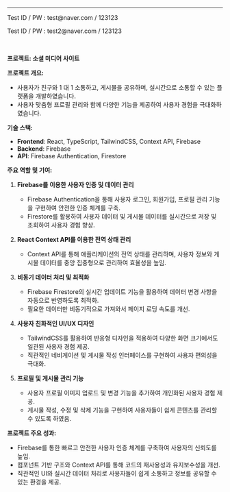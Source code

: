 ---

<p>Test ID / PW : test@naver.com / 123123</p>
<p>Test ID / PW : test2@naver.com / 123123</p> <br>
<p><strong>프로젝트: 소셜 미디어 사이트</strong></p>
<p><strong>프로젝트 개요:</strong></p>
<ul>
<li>사용자가 친구와 1 대 1 소통하고, 게시물을 공유하며, 실시간으로 소통할 수 있는 플랫폼을 개발하였습니다.</li>
<li>사용자 맞춤형 프로필 관리와 함께 다양한 기능을 제공하여 사용자 경험을 극대화하였습니다.</li>
</ul>
<p><strong>기술 스택:</strong></p>
<ul>
<li><strong>Frontend</strong>: React, TypeScript, TailwindCSS, Context API, Firebase</li>
<li><strong>Backend</strong>: Firebase</li>
<li><strong>API</strong>: Firebase Authentication, Firestore</li>
</ul>
<p><strong>주요 역할 및 기여:</strong></p>
<ol>
<li>
<p><strong>Firebase를 이용한 사용자 인증 및 데이터 관리</strong></p>
<ul>
<li>Firebase Authentication을 통해 사용자 로그인, 회원가입, 프로필 관리 기능을 구현하여 안전한 인증 체계를 구축.</li>
<li>Firestore를 활용하여 사용자 데이터 및 게시물 데이터를 실시간으로 저장 및 조회하여 사용자 경험 향상.</li>
</ul>
</li>
<li>
<p><strong>React Context API를 이용한 전역 상태 관리</strong></p>
<ul>
<li>Context API를 통해 애플리케이션의 전역 상태를 관리하며, 사용자 정보와 게시물 데이터를 중앙 집중형으로 관리하여 효율성을 높임.</li>
</ul>
</li>
<li>
<p><strong>비동기 데이터 처리 및 최적화</strong></p>
<ul>
<li>Firebase Firestore의 실시간 업데이트 기능을 활용하여 데이터 변경 사항을 자동으로 반영하도록 최적화.</li>
<li>필요한 데이터만 비동기적으로 가져와서 페이지 로딩 속도를 개선.</li>
</ul>
</li>
<li>
<p><strong>사용자 친화적인 UI/UX 디자인</strong></p>
<ul>
<li>TailwindCSS를 활용하여 반응형 디자인을 적용하여 다양한 화면 크기에서도 일관된 사용자 경험 제공.</li>
<li>직관적인 네비게이션 및 게시물 작성 인터페이스를 구현하여 사용자 편의성을 극대화.</li>
</ul>
</li>
<li>
<p><strong>프로필 및 게시물 관리 기능</strong></p>
<ul>
<li>사용자 프로필 이미지 업로드 및 변경 기능을 추가하여 개인화된 사용자 경험 제공.</li>
<li>게시물 작성, 수정 및 삭제 기능을 구현하여 사용자들이 쉽게 콘텐츠를 관리할 수 있도록 하였음.</li>
</ul>
</li>
</ol>
<p><strong>프로젝트 주요 성과:</strong></p>
<ul>
<li>Firebase를 통한 빠르고 안전한 사용자 인증 체계를 구축하여 사용자의 신뢰도를 높임.</li>
<li>컴포넌트 기반 구조와 Context API를 통해 코드의 재사용성과 유지보수성을 개선.</li>
<li>직관적인 UI와 실시간 데이터 처리로 사용자들이 쉽게 소통하고 정보를 공유할 수 있는 환경을 제공.</li>
</ul>

